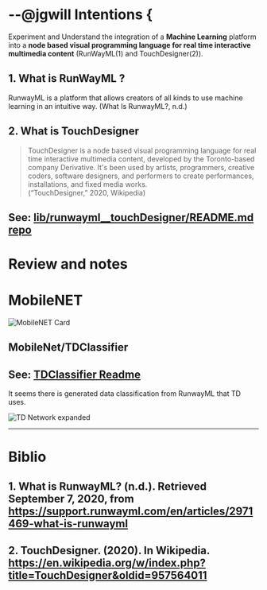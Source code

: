 

# --@jgwill Intentions {

Experiment and Understand the integration of a **Machine Learning** platform into a **node based visual programming language for real time interactive multimedia content** (RunWayML(1) and TouchDesigner(2)).



## 1. What is RunWayML ?

RunwayML is a platform that allows creators of all kinds to use machine learning in an intuitive way. (What Is RunwayML?, n.d.)


## 2. What is TouchDesigner

>TouchDesigner is a node based visual programming language for real time interactive multimedia content, developed by the Toronto-based company Derivative. It's been used by artists, programmers, creative coders, software designers, and performers to create performances, installations, and fixed media works.  
>(“TouchDesigner,” 2020, Wikipedia)


## See: [lib/runwayml__touchDesigner/README.md](../lib/runwayml__touchDesigner/README.md) [repo](https://github.com/GuillaumeAI/lib__runwayml__touchDesigner#runwayml--touchdesigner)


# Review and notes

# MobileNET

![MobileNET Card](https://i.imgur.com/woIuHt6.png)


## MobileNet/TDClassifier


## See: [TDClassifier Readme](./runwayml__touchDesigner/MobileNet/TDClassifier/README.md)

It seems there is generated data classification from RunwayML that TD uses.

![TD Network expanded](https://i.imgur.com/4VJ8GXD.png)





----

# Biblio

## 1. What is RunwayML? (n.d.). Retrieved September 7, 2020, from https://support.runwayml.com/en/articles/2971469-what-is-runwayml


## 2. TouchDesigner. (2020). In Wikipedia. https://en.wikipedia.org/w/index.php?title=TouchDesigner&oldid=957564011


